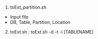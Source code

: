 1. toExt_partition.sh
- Input file
- DB, Table, Partition, Location

2. toExt.sh :
toExt.sh -d <DB> -t <TENANT> -l <LOCATION> [TABLENAME]
